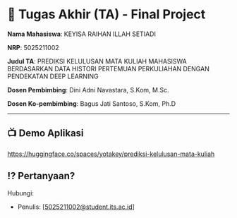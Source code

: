 # 🏁 Tugas Akhir (TA) - Final Project

**Nama Mahasiswa**: KEYISA RAIHAN ILLAH SETIADI

**NRP**: 5025211002

**Judul TA**: PREDIKSI KELULUSAN MATA KULIAH MAHASISWA BERDASARKAN DATA HISTORI PERTEMUAN PERKULIAHAN DENGAN PENDEKATAN DEEP LEARNING

**Dosen Pembimbing**: Dini Adni Navastara, S.Kom, M.Sc.

**Dosen Ko-pembimbing**: Bagus Jati Santoso, S.Kom, Ph.D

---

## 📺 Demo Aplikasi

https://huggingface.co/spaces/yotakey/prediksi-kelulusan-mata-kuliah

## ⁉️ Pertanyaan?

Hubungi:

- Penulis: [5025211002@student.its.ac.id]

